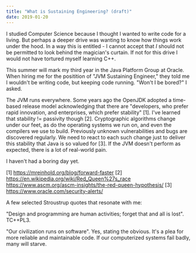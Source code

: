 ```yaml
---
title: "What is Sustaining Engineering? (draft)"
date: 2019-01-20
---
```


I studied Computer Science because I thought I wanted to write code for a living. But perhaps a deeper drive was wanting to know how things work under the hood. In a way this is entitled - I cannot accept that _I_ should not be permitted to look behind the magician's curtain. If not for this drive I would not have tortured myself learning C++.

This summer will mark my third year in the Java Platform Group at Oracle. When hiring me for the positition of "JVM Sustaining Engineer," they told me I wouldn't be writing code, but keeping code running. "Won't I be bored?" I asked. 

The JVM runs everywhere. Some years ago the OpenJDK adopted a time-based release model acknowledging that there are "developers, who prefer rapid innovation, and enterprises, which prefer stability" [1]. I've learned that stability != passivity though [2]. Cryptographic algorithms change under our feet, as do the operating systems we run on, and even the compilers we use to build. Previously unknown vulnerabilities and bugs are discovered regularly. We need to react to each such change just to deliver this stability that Java is so valued for [3]. If the JVM doesn't perform as expected, there is a lot of real-world pain.

I haven't had a boring day yet.

[1] https://mreinhold.org/blog/forward-faster
[2] https://en.wikipedia.org/wiki/Red_Queen%27s_race
    https://www.ascm.org/ascm-insights/the-red-queen-hypothesis/
[3] https://www.oracle.com/security-alerts/

A few selected Stroustrup quotes that resonate with me:

"Design and programming are human activities; forget that and all is lost". TC++PL3.

"Our civilization runs on software". Yes, stating the obvious. It's a plea for more reliable and maintainable code. If our computerized systems fail badly, many will starve.
